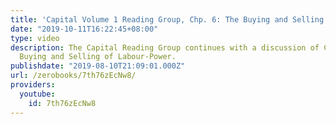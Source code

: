 ```yaml
---
title: 'Capital Volume 1 Reading Group, Chp. 6: The Buying and Selling of Labour-Power'
date: "2019-10-11T16:22:45+08:00"
type: video
description: The Capital Reading Group continues with a discussion of Chapter 6, The
  Buying and Selling of Labour-Power.
publishdate: "2019-08-10T21:09:01.000Z"
url: /zerobooks/7th76zEcNw8/
providers:
  youtube:
    id: 7th76zEcNw8
---
```

